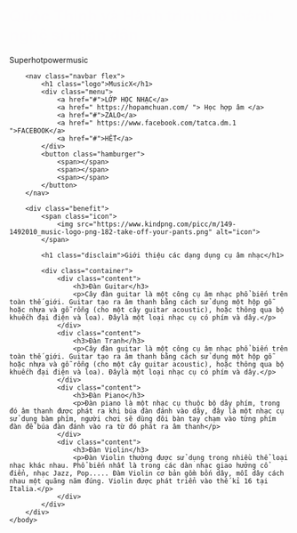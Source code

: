 <!DOCTYPE html>
<html>
    <head>
        <meta charset="UTF-8">
        <meta name="viewport" content="width=device-width,initial-scale=1.0">
        <link rel="stylesheet" href="MUSIC.css">
        <script src="https://ajax.googleapis.com/ajax/libs/jquery/3.6.0/jquery.min.js"></script>
        <script>
            $(function() {
                $(".hamburger").on("click", function() {
                    if($(".menu").hasClass("active")) {
                        $(".menu").removeClass("active");
                    }
                    else {
                        $(".menu").addClass("active")
                    }
                })
            });
        </script>
        <title>Quốc Thịnh và Hành trình trở thành nghệ sĩ nhân dân</title>
    </head>
    <body>
        <div class="banner">
            <div class="slogan">
                <h1 style="color:#FDFCFD">Quốc Thịnh và Hành trình trở thành nghệ sĩ nhân dân</h1>
                <p>Superhotpowermusic</p>
            </div>
        </div>

        <nav class="navbar flex">
            <h1 class="logo">MusicX</h1>
            <div class="menu">
                <a href="#">LỚP HỌC NHẠC</a>
                <a href=" https://hopamchuan.com/ "> Học hợp âm </a>
                <a href="#">ZALO</a>
                <a href=" https://www.facebook.com/tatca.dm.1 ">FACEBOOK</a>
                <a href="#">HẾT</a>  
            </div>
            <button class="hamburger">
                <span></span>
                <span></span>
                <span></span>
            </button>
        </nav>

        <div class="benefit">
            <span class="icon">
                <img src="https://www.kindpng.com/picc/m/149-1492010_music-logo-png-182-take-off-your-pants.png" alt="icon">
            </span>

            <h1 class="disclaim">Giới thiệu các dạng dụng cụ âm nhạc</h1>

            <div class="container">
                <div class="content">
                    <h3>Đàn Guitar</h3>
                    <p>Cây đàn guitar là một công cụ âm nhạc phổ biến trên toàn thế giới. Guitar tạo ra âm thanh bằng cách sử dụng một hộp gỗ hoặc nhựa và gỗ rỗng (cho một cây guitar acoustic), hoặc thông qua bộ khuếch đại điện và loa). Đâylà một loại nhạc cụ có phím và dây.</p>
                </div>
                <div class="content">
                    <h3>Đàn Tranh</h3>
                    <p>Cây đàn guitar là một công cụ âm nhạc phổ biến trên toàn thế giới. Guitar tạo ra âm thanh bằng cách sử dụng một hộp gỗ hoặc nhựa và gỗ rỗng (cho một cây guitar acoustic), hoặc thông qua bộ khuếch đại điện và loa). Đâylà một loại nhạc cụ có phím và dây.</p>
                </div>
                <div class="content">
                    <h3>Đàn Piano</h3>
                    <p>Đàn piano là một nhạc cụ thuộc bộ dây phím, trong đó âm thanh được phát ra khi búa đàn đánh vào dây, đây là một nhạc cụ sử dụng bàm phím, người chơi sẽ dùng đôi bàn tay chạm vào từng phím đàn để búa đàn đánh vào ra từ đó phát ra âm thanh</p>
                </div>
                <div class="content">
                    <h3>Đàn Violin</h3>
                    <p>Đàn Violin thường được sử dụng trong nhiều thể loại nhạc khác nhau. Phổ biến nhất là trong các dàn nhạc giao hưởng cổ điển, nhạc Jazz, Pop..... Đàm Violin cơ bản gồm bốn dây, mỗi dây cách nhau một quãng năm đúng. Violin được phát triển vào thế kỉ 16 tại Italia.</p>
                </div>
            </div>
        </div>
    </body>
</html>

